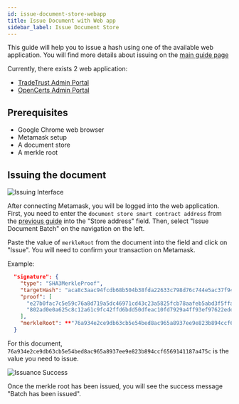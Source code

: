 ```yaml
---
id: issue-document-store-webapp
title: Issue Document with Web app
sidebar_label: Issue Document Store
---
```


This guide will help you to issue a hash using one of the available web application. You will find more details about issuing on the [main guide page](/docs/integrator-section/verifiable-document/ethereum/issuing-document)

Currently, there exists 2 web application:

- [TradeTrust Admin Portal](https://admin.tradetrust.io/)
- [OpenCerts Admin Portal](https://admin.opencerts.io/)

## Prerequisites

- Google Chrome web browser
- Metamask setup
- A document store
- A merkle root

## Issuing the document

![Issuing Interface](/docs/appendix/issuing-webapp/issuing.png)

After connecting Metamask, you will be logged into the web application. First, you need to enter the `document store smart contract address` from the [previous guide](/docs/integrator-section/verifiable-document/ethereum/document-store/) into the "Store address" field. Then, select "Issue Document Batch" on the navigation on the left.

Paste the value of `merkleRoot` from the document into the field and click on "Issue". You will need to confirm your transaction on Metamask.

Example:

```json
  "signature": {
    "type": "SHA3MerkleProof",
    "targetHash": "aca8c3aac94fcdb68b504b38fda22633c798d76c744e5ac37f945c314f03637a",
    "proof": [
      "e27b0fac7c5e59c76a8d719a5dc46971cd43c23a5825fcb78aafeb5abd3f5ffa",
      "802ad0e0a625c8c12a61c9fc42ffd6bdd50dfeac10fd7929a4ff93ef97622ede"
    ],
    "merkleRoot": **"76a934e2ce9db63cb5e54bed8ac965a8937ee9e823b894ccf6569141187a475c"**
  }
```

For this document, `76a934e2ce9db63cb5e54bed8ac965a8937ee9e823b894ccf6569141187a475c` is the value you need to issue.

![Issuance Success](/docs/appendix/issuing-webapp/success.png)

Once the merkle root has been issued, you will see the success message "Batch has been issued".
